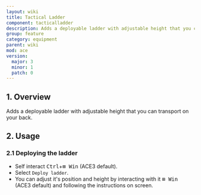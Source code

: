 ```yaml
---
layout: wiki
title: Tactical Ladder
component: tacticalladder
description: Adds a deployable ladder with adjustable height that you can transport on your back.
group: feature
category: equipment
parent: wiki
mod: ace
version:
  major: 3
  minor: 1
  patch: 0
---
```


## 1. Overview

Adds a deployable ladder with adjustable height that you can transport on your back.

## 2. Usage

### 2.1 Deploying the ladder
- Self interact <kbd>Ctrl</kbd>+<kbd>⊞&nbsp;Win</kbd> (ACE3 default).
- Select `Deploy ladder`.
- You can adjust it's position and height by interacting with it <kbd>⊞&nbsp;Win</kbd> (ACE3 default) and following the instructions on screen.
